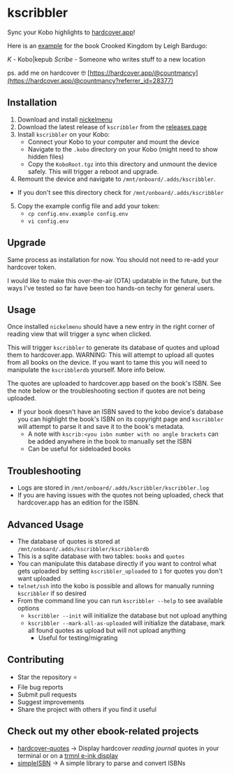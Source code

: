 # kscribbler

Sync your Kobo highlights to [hardcover.app](https://hardcover.app)!

Here is an [example](https://hardcover.app/books/crooked-kingdom/journals/@countmancy?referrer_id=28377) for the book Crooked Kingdom by Leigh Bardugo:



*K* - Kobo|kepub
*Scribe* - Someone who writes stuff to a new location

ps. add me on hardcover 🤓 [https://hardcover.app/@countmancy](https://hardcover.app/@countmancy?referrer_id=28377) 

## Installation
1. Download and install [nickelmenu](https://pgaskin.net/NickelMenu)
2. Download the latest release of `kscribbler` from the [releases page](https://github.com/GianniBYoung/kscribbler/releases/latest)
3. Install `kscribbler` on your Kobo:
   - Connect your Kobo to your computer and mount the device
   - Navigate to the `.kobo` directory on your Kobo (might need to show hidden files)
   - Copy the `KoboRoot.tgz` into this directory and unmount the device safely. This will trigger a reboot and upgrade.
4. Remount the device and navigate to `/mnt/onboard/.adds/kscribbler`.
  - If you don't see this directory check for `/mnt/onboard/.adds/kscribbler`
5. Copy the example config file and add your token:
    - `cp config.env.example config.env`
    - `vi config.env`

## Upgrade

Same process as installation for now. You should not need to re-add your hardcover token.

I would like to make this over-the-air (OTA) updatable in the future, but the ways I've tested so far have been too hands-on techy for general users.

## Usage

Once installed `nickelmenu` should have a new entry in the right corner of reading view that will trigger a sync when clicked.

This will trigger `kscribbler` to generate its database of quotes and upload them to hardcover.app.
WARNING: This will attempt to upload all quotes from all books on the device. If you want to tame this you will need to manipulate the `kscribblerdb` yourself. More info below.

The quotes are uploaded to hardcover.app based on the book's ISBN. See the note below or the troubleshooting section if quotes are not being uploaded.

- If your book doesn't have an ISBN saved to the kobo device's database you can highlight the book's ISBN on its copyright page and `kscribbler` will attempt to parse it and save it to the book's metadata.
  - A note with `kscrib:<you isbn number with no angle brackets` can be added anywhere in the book to manually set the ISBN
  - Can be useful for sideloaded books

## Troubleshooting
- Logs are stored in `/mnt/onboard/.adds/kscribbler/kscribbler.log`
- If you are having issues with the quotes not being uploaded, check that hardcover.app has an edition for the ISBN.

## Advanced Usage
- The database of quotes is stored at `/mnt/onboard/.adds/kscribbler/kscribblerdb`
- This is a sqlite database with two tables: `books` and `quotes`
- You can manipulate this database directly if you want to control what gets uploaded by setting `kscribbler_uploaded` to `1` for quotes you don't want uploaded
- `telnet/ssh` into the kobo is possible and allows for manually running `kscribbler` if so desired
- From the command line you can run `kscribbler --help` to see available options
  - `kscribbler --init` will initialize the database but not upload anything
  - `kscribbler --mark-all-as-uploaded` will initialize the database, mark all found quotes as upload but will not upload anything
    - Useful for testing/migrating


## Contributing
- Star the repository ⭐
- File bug reports
- Submit pull requests
- Suggest improvements
- Share the project with others if you find it useful

## Check out my other ebook-related projects
  - [hardcover-quotes](https://github.com/GianniBYoung/hardcover-quotes) -> Display hardcover *reading journal* quotes in your terminal or on a [trmnl e-ink display](https://usetrmnl.com) 
  - [simpleISBN](https://github.com/GianniBYoung/simpleISBN) -> A simple library to parse and convert ISBNs

